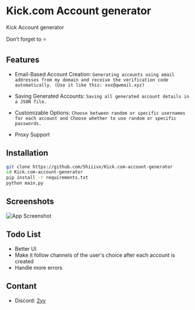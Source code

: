 
# Kick.com Account generator

Kick Account generator

Don’t forget to ⭐️
## Features

- Email-Based Account Creation: `Generating accounts using email addresses from my domain and receive the verification code automatically. (Use it like this: xxx@qwmail.xyz)`

- Saving Generated Accounts: `Saving all generated account details in a JSON file.`

- Customizable Options: `Choose between random or specific usernames for each account and Choose whether to use random or specific passwords.`

- Proxy Support


## Installation



```bash
git clone https://github.com/Shiiivx/Kick.com-account-generator
cd Kick.com-account-generator
pip install -r requirements.txt
python main.py
```
    
## Screenshots

![App Screenshot](https://cdn.discordapp.com/attachments/1122871158342176868/1126992299222646805/image.png)


## Todo List

- Better UI
- Make it follow channels of the user's choice after each account is created
- Handle more errors

## Contant


- Discord: <a href="https://discord.com/users/251794521908576257">2yv</a>
